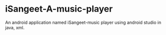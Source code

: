 # iSangeet-A-music-player
An android application named iSangeet-music player using android studio in java, xml.
